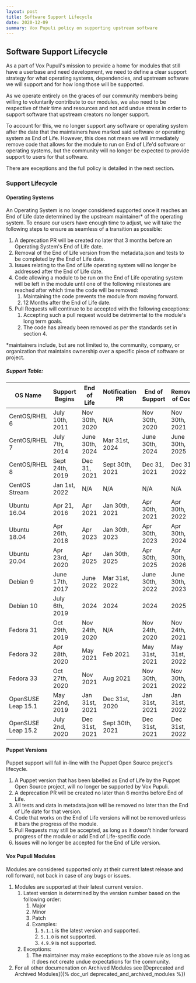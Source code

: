 ```yaml
---
layout: post
title: Software Support Lifecycle
date: 2020-12-09
summary: Vox Pupuli policy on supporting upstream software
---
```


## Software Support Lifecycle

As a part of Vox Pupuli's mission to provide a home for modules that still have a userbase and need development, we need to define a clear support strategy for what operating systems, dependencies, and upstream software we will support and for how long those will be supported.

As we operate entirely on the graces of our community members being willing to voluntarily contribute to our modules, we also need to be respective of their time and resources and not add undue stress in order to support software that upstream creators no longer support.

To account for this, we no longer support any software or operating system after the date that the maintainers have marked said software or operating system as End of Life. However, this does not mean we will immediately remove code that allows for the module to run on End of Life'd software or operating systems, but the community will no longer be expected to provide support to users for that software.

There are exceptions and the full policy is detailed in the next section.

### Support Lifecycle

#### Operating Systems
An Operating System is no longer considered supported once it reaches an End of Life date determined by the upstream maintainer* of the operating system. To ensure our users have enough time to adjust, we will take the following steps to ensure as seamless of a transition as possible:

1. A deprecation PR will be created no later that 3 months before an Operating System's End of Life date.
2. Removal of the End of Life version from the metadata.json and tests to be completed by the End of Life date.
3. Issues relating to the End of Life operating system will no longer be addressed after the End of Life date.
4. Code allowing a module to be run on the End of Life operating system will be left in the module until one of the following milestones are reached after which time the code will be removed:
    1. Maintaining the code prevents the module from moving forward.
    2. 12 Months after the End of Life date.
5. Pull Requests will continue to be accepted with the following exceptions:
    1. Accepting such a pull request would be detrimental to the module's long term goals.
    2. The code has already been removed as per the standards set in section 4.

*maintainers include, but are not limited to, the community, company, or organization that maintains ownership over a specific piece of software or project.

##### Support Table:

| OS Name | Support Begins | End of Life | Notification PR | End of Support | Removal of Code |
| ------- | -------------- | ----------- | --------------- | -------------- | --------------- |
| CentOS/RHEL 6 | July 10th, 2011 | Nov 30th, 2020 | N/A | Nov 30th, 2020 | Nov 30th, 2021 |
| CentOS/RHEL 7 | July 7th, 2014 | June 30th, 2024 | Mar 31st, 2024 | June 30th, 2024 | June 30th, 2025 |
| CentOS/RHEL 8 | Sept 24th, 2019 | Dec 31, 2021 | Sept 30th, 2021 | Dec 31, 2021 | Dec 31, 2022 |
| CentOS Stream | Jan 1st, 2022 | N/A | N/A | N/A | N/A |
| Ubuntu 16.04 | Apr 21, 2016 | Apr 2021 | Jan 30th, 2021 | Apr 30th, 2021 | Apr 30th, 2022 |
| Ubuntu 18.04 | Apr 26th, 2018 | Apr 2023 | Jan 30th, 2023 | Apr 30th, 2023 | Apr 30th, 2024 |
| Ubuntu 20.04 | Apr 23rd, 2020 | Apr 2025 | Jan 30th, 2025 | Apr 30th, 2025 | Apr 30th, 2026 |
| Debian 9 | June 17th, 2017 | June 2022 | Mar 31st, 2022 | June 30th, 2022 | June 30th, 2023 |
| Debian 10 | July 6th, 2019 | 2024 | 2024 | 2024 | 2025 |
| Fedora 31 | Oct 29th, 2019 | Nov 24th, 2020 | N/A | Nov 24th, 2020 | Nov 24th, 2021 |
| Fedora 32 | Apr 28th, 2020 | May 2021 | Feb 2021 | May 31st, 2021 | May 31st, 2022 |
| Fedora 33 | Oct 27th, 2020 | Nov 2021 | Aug 2021 | Nov 30th, 2021 | Nov 30th, 2022 |
| OpenSUSE Leap 15.1 | May 22nd, 2019 | Jan 31st, 2021 | Dec 31st, 2020 | Jan 31st, 2021 | Jan 31st, 2022 |
| OpenSUSE Leap 15.2 | July 2nd, 2020 | Dec 31st, 2021 | Sept 30th, 2021 | Dec 31st, 2021 | Dec 31st, 2022 |

#### Puppet Versions

Puppet support will fall in-line with the Puppet Open Source project's lifecycle.

1. A Puppet version that has been labelled as End of Life by the Puppet Open Source project, will no longer be supported by Vox Pupuli.
2. A deprecation PR will be created no later than 6 months before End of Life.
3. All tests and data in metadata.json will be removed no later than the End of Life date for that version.
4. Code that works on the End of Life versions will not be removed unless it bars the progress of the module.
5. Pull Requests may still be accepted, as long as it doesn't hinder forward progress of the module or add End of Life-specific code.
6. Issues will no longer be accepted for the End of Life version.

#### Vox Pupuli Modules

Modules are considered supported only at their current latest release and roll forward, not back in case of any bugs or issues.

1. Modules are supported at their latest current version.
    1. Latest version is determined by the version number based on the following order:
        1. Major
        2. Minor
        3. Patch
        4. Examples: 
            1. `5.1.1` is the latest version and supported.
            2. `5.1.0` is not supported.
            3. `4.9.9` is not supported.
    2. Exceptions:
        1. The maintainer may make exceptions to the above rule as long as it does not create undue expectations for the community.
2. For all other documenation on Archived Modules see [Deprecated and Archived Modules]({% doc_url deprecated_and_archived_modules %})
